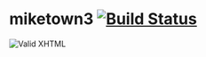 miketown3 [![Build Status](https://travis-ci.org/chevett/miketown3.png)](https://travis-ci.org/chevett/miketown3)
=========
![Valid XHTML](http://i3.kym-cdn.com/photos/images/original/000/234/137/5c4.jpg)
